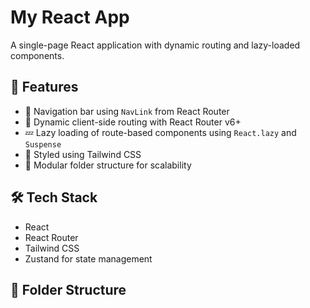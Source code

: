 # My React App

A single-page React application with dynamic routing and lazy-loaded components.

## 🚀 Features

- 🧭 Navigation bar using `NavLink` from React Router
- 🔀 Dynamic client-side routing with React Router v6+
- 💤 Lazy loading of route-based components using `React.lazy` and `Suspense`
- 💅 Styled using Tailwind CSS
- 📁 Modular folder structure for scalability

## 🛠 Tech Stack

- React
- React Router
- Tailwind CSS
- Zustand for state management

## 📂 Folder Structure

